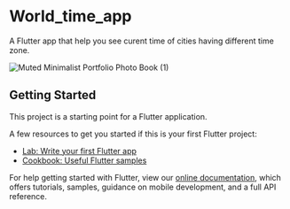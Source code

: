 # World_time_app

A Flutter app that help you see curent time of cities having different time zone.

![Muted Minimalist Portfolio Photo Book (1)](https://user-images.githubusercontent.com/67969545/171672345-b6e532ed-b344-4022-a2a8-56a52f911bf6.png)


## Getting Started

This project is a starting point for a Flutter application.

A few resources to get you started if this is your first Flutter project:

- [Lab: Write your first Flutter app](https://flutter.dev/docs/get-started/codelab)
- [Cookbook: Useful Flutter samples](https://flutter.dev/docs/cookbook)

For help getting started with Flutter, view our
[online documentation](https://flutter.dev/docs), which offers tutorials,
samples, guidance on mobile development, and a full API reference.
